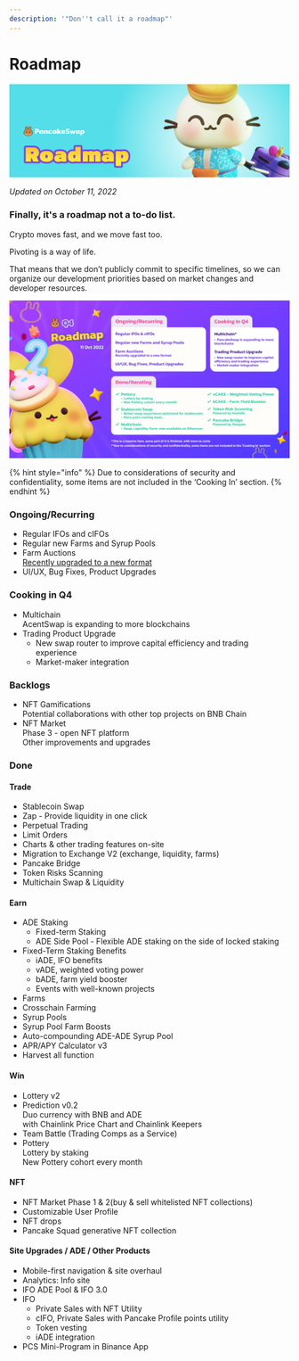 ```yaml
---
description: '"Don''t call it a roadmap"'
---
```


# Roadmap

![](.gitbook/assets/roadmap-header.png)

_Updated on October 11, 2022_

### Finally, it's a roadmap not a to-do list.

Crypto moves fast, and we move fast too.

Pivoting is a way of life.

That means that we don’t publicly commit to specific timelines, so we can organize our development priorities based on market changes and developer resources.

![](<.gitbook/assets/2022 Q4.png>)

{% hint style="info" %}
Due to considerations of security and confidentiality, some items are not included in the ‘Cooking In’ section.
{% endhint %}

### Ongoing/Recurring

* Regular IFOs and cIFOs
* Regular new Farms and Syrup Pools&#x20;
* Farm Auctions\
  [Recently upgraded to a new format](https://medium.com/pancakeswap/reinventing-recipe-new-updates-to-pancakeswap-farm-auctions-2ade3a0283b3?source=collection\_home---4------3-----------------------)
* UI/UX, Bug Fixes, Product Upgrades

### Cooking in Q4

* Multichain\
  AcentSwap is expanding to more blockchains
* Trading Product Upgrade
  * New swap router to improve capital efficiency and trading experience
  * Market-maker integration

### Backlogs

* NFT Gamifications\
  Potential collaborations with other top projects on BNB Chain
* NFT Market \
  Phase 3 - open NFT platform\
  Other improvements and upgrades

### Done

#### Trade

* Stablecoin Swap
* Zap - Provide liquidity in one click
* Perpetual Trading
* Limit Orders
* Charts & other trading features on-site
* Migration to Exchange V2 (exchange, liquidity, farms)
* Pancake Bridge
* Token Risks Scanning
* Multichain Swap & Liquidity

#### Earn

* ADE Staking
  * Fixed-term Staking
  * ADE Side Pool - Flexible ADE staking on the side of locked staking
* Fixed-Term Staking Benefits&#x20;
  * iADE, IFO benefits
  * vADE, weighted voting power
  * bADE, farm yield booster
  * Events with well-known projects
* Farms
* Crosschain Farming
* Syrup Pools
* Syrup Pool Farm Boosts
* Auto-compounding ADE-ADE Syrup Pool
* APR/APY Calculator v3
* Harvest all function

#### Win

* Lottery v2
* Prediction v0.2\
  Duo currency with BNB and ADE\
  with Chainlink Price Chart and Chainlink Keepers
* Team Battle (Trading Comps as a Service)
* Pottery\
  Lottery by staking\
  New Pottery cohort every month

#### NFT

* NFT Market Phase 1 & 2(buy & sell whitelisted NFT collections)
* Customizable User Profile
* NFT drops
* Pancake Squad generative NFT collection

#### Site Upgrades / ADE / Other Products

* Mobile-first navigation & site overhaul
* Analytics: Info site
* IFO ADE Pool & IFO 3.0
* IFO
  * Private Sales with NFT Utility
  * cIFO, Private Sales with Pancake Profile points utility
  * Token vesting
  * iADE integration
* PCS Mini-Program in Binance App

